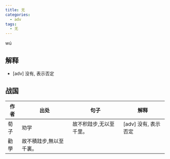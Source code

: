 ```yaml
---
title: 无
categories:
  - adv
tags:
  - 无
---
```

wú
<!-- more -->

## 解释
* [adv] 没有, 表示否定

## 战国

作者|出处|句子|解释
---|---|---|---
荀子|劝学|故不积跬步,无以至千里。| [adv] 没有, 表示否定
  |勸學|故不積跬步,無以至千裏。|
